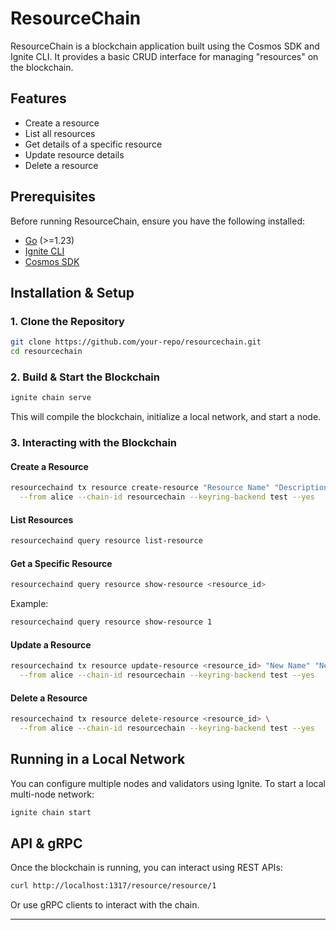 # ResourceChain

ResourceChain is a blockchain application built using the Cosmos SDK and Ignite CLI. It provides a basic CRUD interface for managing "resources" on the blockchain.

## Features
- Create a resource
- List all resources
- Get details of a specific resource
- Update resource details
- Delete a resource

## Prerequisites
Before running ResourceChain, ensure you have the following installed:
- [Go](https://go.dev/doc/install) (>=1.23)
- [Ignite CLI](https://docs.ignite.com/guide/install)
- [Cosmos SDK](https://docs.cosmos.network)

## Installation & Setup

### 1. Clone the Repository
```sh
git clone https://github.com/your-repo/resourcechain.git
cd resourcechain
```

### 2. Build & Start the Blockchain
```sh
ignite chain serve
```
This will compile the blockchain, initialize a local network, and start a node.

### 3. Interacting with the Blockchain

#### Create a Resource
```sh
resourcechaind tx resource create-resource "Resource Name" "Description" \
  --from alice --chain-id resourcechain --keyring-backend test --yes
```

#### List Resources
```sh
resourcechaind query resource list-resource
```

#### Get a Specific Resource
```sh
resourcechaind query resource show-resource <resource_id>
```
Example:
```sh
resourcechaind query resource show-resource 1
```

#### Update a Resource
```sh
resourcechaind tx resource update-resource <resource_id> "New Name" "New Description" \
  --from alice --chain-id resourcechain --keyring-backend test --yes
```

#### Delete a Resource
```sh
resourcechaind tx resource delete-resource <resource_id> \
  --from alice --chain-id resourcechain --keyring-backend test --yes
```

## Running in a Local Network
You can configure multiple nodes and validators using Ignite. To start a local multi-node network:
```sh
ignite chain start
```

## API & gRPC
Once the blockchain is running, you can interact using REST APIs:
```sh
curl http://localhost:1317/resource/resource/1
```
Or use gRPC clients to interact with the chain.

---

